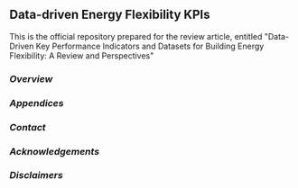 ## Data-driven Energy Flexibility KPIs


This is the official repository prepared for the review article, entitled "Data-Driven Key Performance Indicators and Datasets for Building Energy Flexibility: A Review and Perspectives"


### ***Overview***
### ***Appendices***
### ***Contact***
### ***Acknowledgements***
### ***Disclaimers***